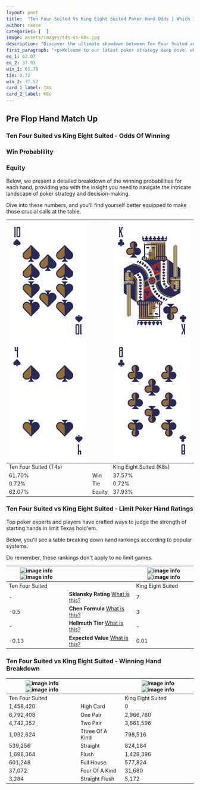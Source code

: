 ```yaml
---
layout: post
title:  "Ten Four Suited Vs King Eight Suited Poker Hand Odds | Which Is The Better Hand In Poker? A Complete Guide"
author: reece
categories: [  ]
image: assets/images/t4s-vs-k8s.jpg
description: "Discover the ultimate showdown between Ten Four Suited and King Eight Suited in poker! Uncover the odds, strategies, and scenarios where one hand triumphs over the other. Get ready to up your poker game with this thrilling analysis."
first_paragraph: "<p>Welcome to our latest poker strategy deep dive, where we're pitting two distinct hands against each other in a high-stakes showdown: Ten Four Suited vs King Eight Suited.</p><p>In the dynamic world of poker, every decision counts, and knowing which hand holds the upper hand is key to your success at the table.</p><p>In this article, we'll dissect these two hands, explore the scenarios where one dominates the other, and equip you with the knowledge to make strategic choices that can tip the odds in your favor.</p><p>Get ready to unravel the intriguing dynamics of these poker hands and elevate your game to new heights.</p>"
eq_1: 62.07
eq_2: 37.93
win_1: 61.70
tie: 0.72
win_2: 37.57
card_1_label: T4s
card_2_label: K8s
---
```




[comment]: # (sp0)

## Pre Flop Hand Match Up

<div class="table hand-ratings" markdown="1"> 



### Ten Four Suited vs King Eight Suited - Odds Of Winning


  
<div class="row graphs"> 
<div class="col-lg-6">
    <h3>Win Probablility</h3>
    <canvas id="WinChart"></canvas>
</div>
<div class="col-lg-6">
    <h3>Equity</h3>
    <canvas id="EquityChart"></canvas>
</div>
</div>

  Below, we present a detailed breakdown of the winning probabilities for each hand, providing you with the insight you need to navigate the intricate landscape of poker strategy and decision-making. 

Dive into these numbers, and you'll find yourself better equipped to make those crucial calls at the table.


    
| ![image info](assets/images/hand1/t.png) ![image info](assets/images/hand1/4.png) |  | ![image info](assets/images/hand2/k.png) ![image info](assets/images/hand2/8.png) |
| -------- | -------- | -------- |
| Ten Four Suited (T4s) |  | King Eight Suited (K8s) |
| 61.70% | Win | 37.57% |
| 0.72% | Tie | 0.72% |
| 62.07% | Equity | 37.93% |




[comment]: # (sp1)



### Ten Four Suited vs King Eight Suited - Limit Poker Hand Ratings

Top poker experts and players have crafted ways to judge the strength of starting hands in limit Texas hold'em. 

Below, you'll see a table breaking down hand rankings according to popular systems. 

Do remember, these rankings don't apply to no limit games.


    
| ![image info](https://www.riverpairs.com/assets/images/hand1/t.png) ![image info](https://www.riverpairs.com/assets/images/hand1/4.png) |  | ![image info](https://www.riverpairs.com/assets/images/hand2/k.png) ![image info](https://www.riverpairs.com/assets/images/hand2/8.png) |
| -------- | -------- | -------- |
| Ten Four Suited |  | King Eight Suited |
| - | **Sklansky Rating** [What is this?](/sklansky-rating-explained) | 7 |
| -0.5 | **Chen Formula** [What is this?](/chen-formula-explained) | 3 |
| - | **Hellmuth Tier** [What is this?](/Hellmuth-tier-explained) | - |
| -0.13 | **Expected Value** [What is this?](/expected-value-explained) | 0.01 |




[comment]: # (sp2)



### Ten Four Suited vs King Eight Suited - Winning Hand Breakdown


    
| ![image info](https://www.riverpairs.com/assets/images/hand1/t.png) ![image info](https://www.riverpairs.com/assets/images/hand1/4.png) |  | ![image info](https://www.riverpairs.com/assets/images/hand2/k.png) ![image info](https://www.riverpairs.com/assets/images/hand2/8.png) |
| -------- | -------- | -------- |
| Ten Four Suited |  | King Eight Suited |
| 1,458,420 | High Card | 0 |
| 6,792,408 | One Pair | 2,966,760 |
| 4,742,352 | Two Pair | 3,661,596 |
| 1,032,624 | Three Of A Kind | 798,516 |
| 539,256 | Straight | 824,184 |
| 1,698,364 | Flush | 1,428,396 |
| 601,248 | Full House | 577,824 |
| 37,072 | Four Of A Kind | 31,680 |
| 3,284 | Straight Flush | 5,172 |




[comment]: # (sp3)



</div>

[comment]: # (sp4)



[comment]: # (sp5)

